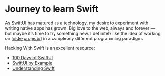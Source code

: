 # Journey to learn Swift

As [SwiftUI](https://developer.apple.com/xcode/swiftui/) has matured as a technology, my desire to experiment with writing native apps has grown. Big love to the web, always and forever — but maybe it’s time to try something new. I definitely like the idea of working on [[side-projects]] in a completely different programming paradigm.

Hacking With Swift is an excellent resource:

- [100 Days of SwiftUI](https://www.hackingwithswift.com/100/swiftui)
- [SwiftUI by Example](https://www.hackingwithswift.com/quick-start/swiftui)
- [Understanding Swift](https://www.hackingwithswift.com/quick-start/understanding-swift)

[//begin]: # "Autogenerated link references for markdown compatibility"
[side-projects]: side-projects "Side projects"
[//end]: # "Autogenerated link references"

